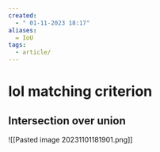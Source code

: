 ```yaml
---
created:
  - " 01-11-2023 18:17"
aliases: 
  = IoU
tags:
  - article/
---
```


# IoI matching criterion

## Intersection over union
![[Pasted image 20231101181901.png]]
